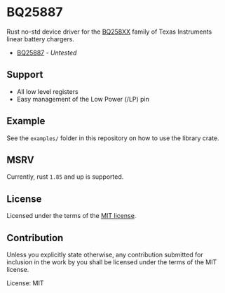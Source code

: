 # BQ25887
Rust no-std device driver for the [BQ258XX](https://www.ti.com/product-category/battery-management-ics/battery-charger-ics/products.html#~1152=2&1341=I2C&1153max=1.1%3B3&2315max=5.5%3B20&) family of Texas Instruments linear battery chargers.

* [BQ25887](https://www.ti.com/product/BQ25887) - *Untested*


## Support
* All low level registers
* Easy management of the Low Power (/LP) pin

## Example
See the `examples/` folder in this repository on how to use the library crate.

## MSRV

Currently, rust `1.85` and up is supported.

## License

Licensed under the terms of the [MIT license](http://opensource.org/licenses/MIT).

## Contribution

Unless you explicitly state otherwise, any contribution submitted for
inclusion in the work by you shall be licensed under the terms of the
MIT license.

License: MIT
